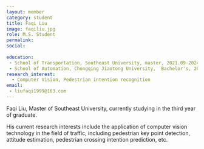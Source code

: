 ```yaml
---
layout: member
category: student
title: Faqi Liu
image: faqiliu.jpg
role: M.S. Student
permalink: 
social:
    
education:
 - School of Transportation, Southeast University, master, 2021.09-2024.07 (expected)
 - School of Automation, Chongqing Jiaotong University,  Bachelor's, 2017.09-2021.06
research_interest: 
  - Computer Vision, Pedestrian intention recognition
email:
 - liufaqi1999@163.com
---
```


Faqi Liu, Master of Southeast University, currently studying in the third year of graduate. 

His current research interests include the application of computer vision technology in the field of traffic, including pedestrian key point detection, attitude estimation, pedestrian crossing intention prediction, etc.